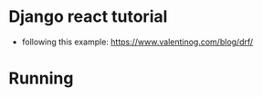 # Django react tutorial

- following this example: https://www.valentinog.com/blog/drf/ 


# Running
